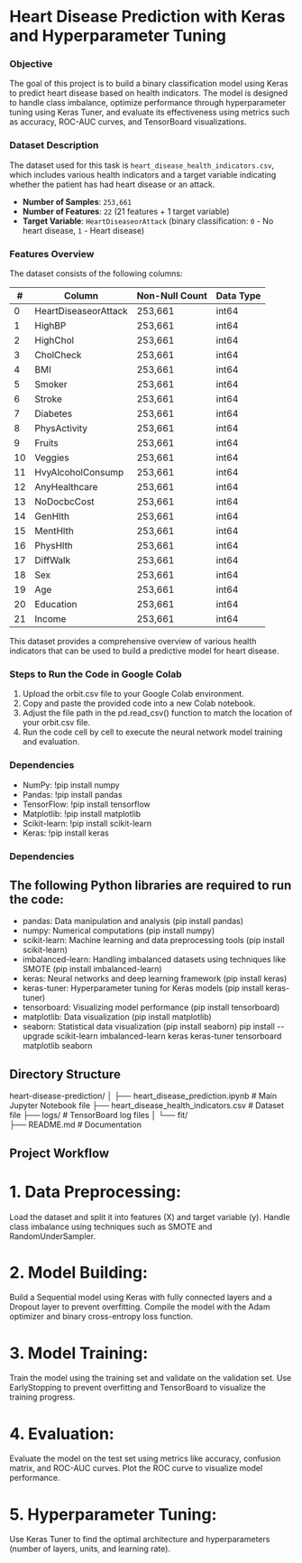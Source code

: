 # **Heart Disease Prediction with Keras and Hyperparameter Tuning**

### **Objective**
The goal of this project is to build a binary classification model using Keras to predict heart disease based on health indicators. The model is designed to handle class imbalance, optimize performance through hyperparameter tuning using Keras Tuner, and evaluate its effectiveness using metrics such as accuracy, ROC-AUC curves, and TensorBoard visualizations.

### **Dataset Description**
The dataset used for this task is `heart_disease_health_indicators.csv`, which includes various health indicators and a target variable indicating whether the patient has had heart disease or an attack.

- **Number of Samples**: `253,661`
- **Number of Features**: `22` (21 features + 1 target variable)
- **Target Variable**: `HeartDiseaseorAttack` (binary classification: `0` - No heart disease, `1` - Heart disease)

### **Features Overview**
The dataset consists of the following columns:

| #  | Column                     | Non-Null Count | Data Type |
|----|----------------------------|----------------|-----------|
| 0  | HeartDiseaseorAttack       | 253,661        | int64     |
| 1  | HighBP                     | 253,661        | int64     |
| 2  | HighChol                   | 253,661        | int64     |
| 3  | CholCheck                  | 253,661        | int64     |
| 4  | BMI                        | 253,661        | int64     |
| 5  | Smoker                     | 253,661        | int64     |
| 6  | Stroke                     | 253,661        | int64     |
| 7  | Diabetes                   | 253,661        | int64     |
| 8  | PhysActivity               | 253,661        | int64     |
| 9  | Fruits                     | 253,661        | int64     |
| 10 | Veggies                    | 253,661        | int64     |
| 11 | HvyAlcoholConsump          | 253,661        | int64     |
| 12 | AnyHealthcare              | 253,661        | int64     |
| 13 | NoDocbcCost                | 253,661        | int64     |
| 14 | GenHlth                   | 253,661        | int64     |
| 15 | MentHlth                   | 253,661        | int64     |
| 16 | PhysHlth                   | 253,661        | int64     |
| 17 | DiffWalk                   | 253,661        | int64     |
| 18 | Sex                        | 253,661        | int64     |
| 19 | Age                        | 253,661        | int64     |
| 20 | Education                  | 253,661        | int64     |
| 21 | Income                     | 253,661        | int64     |

This dataset provides a comprehensive overview of various health indicators that can be used to build a predictive model for heart disease.


### Steps to Run the Code in Google Colab
1. Upload the orbit.csv file to your Google Colab environment.
2. Copy and paste the provided code into a new Colab notebook.
3. Adjust the file path in the pd.read_csv() function to match the location of your orbit.csv file.
4. Run the code cell by cell to execute the neural network model training and evaluation.

### Dependencies
- NumPy: !pip install numpy
- Pandas: !pip install pandas
- TensorFlow: !pip install tensorflow
- Matplotlib: !pip install matplotlib
- Scikit-learn: !pip install scikit-learn
- Keras: !pip install keras

### Dependencies
## The following Python libraries are required to run the code:
  - pandas: Data manipulation and analysis (pip install pandas)
  - numpy: Numerical computations (pip install numpy)
  - scikit-learn: Machine learning and data preprocessing tools (pip install scikit-learn)
  - imbalanced-learn: Handling imbalanced datasets using techniques like SMOTE (pip install imbalanced-learn)
  - keras: Neural networks and deep learning framework (pip install keras)
  - keras-tuner: Hyperparameter tuning for Keras models (pip install keras-tuner)
  - tensorboard: Visualizing model performance (pip install tensorboard)
  - matplotlib: Data visualization (pip install matplotlib)
  - seaborn: Statistical data visualization (pip install seaborn)
pip install --upgrade scikit-learn imbalanced-learn keras keras-tuner tensorboard matplotlib seaborn

## Directory Structure
heart-disease-prediction/
│
├── heart_disease_prediction.ipynb  # Main Jupyter Notebook file
├── heart_disease_health_indicators.csv  # Dataset file
├── logs/  # TensorBoard log files
│   └── fit/  
├── README.md  # Documentation

## Project Workflow
# 1. Data Preprocessing:
  Load the dataset and split it into features (X) and target variable (y).
  Handle class imbalance using techniques such as SMOTE and RandomUnderSampler.

# 2. Model Building:
  Build a Sequential model using Keras with fully connected layers and a Dropout layer to prevent overfitting.
  Compile the model with the Adam optimizer and binary cross-entropy loss function.

# 3. Model Training:
  Train the model using the training set and validate on the validation set.
  Use EarlyStopping to prevent overfitting and TensorBoard to visualize the training progress.

# 4. Evaluation:
  Evaluate the model on the test set using metrics like accuracy, confusion matrix, and ROC-AUC curves.
  Plot the ROC curve to visualize model performance.

# 5. Hyperparameter Tuning:
  Use Keras Tuner to find the optimal architecture and hyperparameters (number of layers, units, and learning rate).


